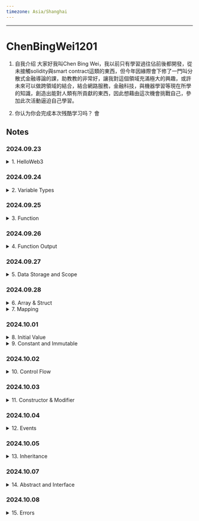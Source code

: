 ```yaml
---
timezone: Asia/Shanghai
---
```


---

# ChenBingWei1201

1. 自我介绍
  大家好我叫Chen Bing Wei，我以前只有學習過往佔前後都開發，從未接觸solidity與smart contract這類的東西，但今年因緣際會下修了一門叫分散式金融導論的課，助教教的非常好，讓我對這個領域充滿極大的興趣，或許未來可以做跨領域的結合，結合網路服務，金融科技，與機器學習等現在所學的知識，創造出能對人類有所貢獻的東西，因此想藉由這次機會挑戰自己，參加此次活動逼迫自己學習。

2. 你认为你会完成本次残酷学习吗？
  會

## Notes

<!-- Content_START -->

### 2024.09.23
<details>
<summary>1. HelloWeb3</summary>

#### WTF is Solidity?
- Solidity is a programming language used for creating smart contracts on the Ethereum Virtual Machine (EVM).
- Solidity has two characteristics:
  1. **Object-oriented**: After learning it, you can use it to make money by finding the right projects.
  2. **Advanced**: If you can write smart contract in Solidity, you are the first class citizen of Ethereum.

#### Development tool: Remix
Remix is an smart contract development IDE (Integrated Development Environment) recommended by Ethereum official.
- Advantages
  1. **Suitable for Beginners**: It allows for quick deployment and testing of smart contracts in the browser, without needing to install any programs on your local machine.
  2. **Gas Estimation Issue**: It will estimation the cost of gas on every functions and display behind them, which can remind developers that wheter functions should be optimized or not.
- Disadvantages
  1. **Limited to Browser**: Since Remix is a browser-based IDE, it can be less stable or responsive compared to desktop IDEs like VSCode, especially when working with larger projects or multiple open files.
  2. **Collaboration Limitations**: Remix doesn’t have built-in features for real-time collaboration or version control like Git, making it more difficult to work in teams.

Website: [remix.ethereum.org](https://remix.ethereum.org)

#### The first Solidity program

```solidity
// SPDX-License-Identifier: MIT
pragma solidity ^0.8.4;
contract HelloWeb3 {
    string public _string = "Hello Web3!";
}
```
1. The first line is a comment, which denotes the software license (license identifier) used by the program. We are using the MIT license. **If you do not indicate the license used, the program can compile successfully but will report an warning during compilation**. Solidity's comments are denoted with "//", followed by the content of the comment (which will not be run by the program). Details can be found in the [SPDX-License
documentation](https://spdx.org/licenses/).
2. The second line declares the **Solidity version** used by the source file, because the syntax of different versions is different. This line of code means that the source file will not allow compilation by compilers version **lower than v0.8.4 and not higher than v0.9.0** [0.8.4, 0.9.0).
  - There is slight difference among distinct
versions: 0.4.22 -> constructor, 0.8.0 -> safeMath
  - Include the pragma version in every file: Locking the version is preferable, except for libraries.
  - Pattern: pragma solidity x.y.z: e.g. **pragma solidity ^0.8.3 : [0.8.3, 0.9.0)** or **pragma solidity >=0.8.3 <0.8.7**
3. Lines 3 and 4 are the main body of the smart contract. Line 3 creates a contract with the name `HelloWeb3`. Line 4 is the content of the contract. Here, we created a string variable called _string and assign "Hello Web3!" as value to it.

#### Summary
In the first day, I learned what is `Solidity`, `Remix IDE`, and completed our first Solidity program - `HelloWeb3`.
</details>

### 2024.09.24
<details>
<summary>2. Variable Types</summary>

Solidity is statically-type language, which means **the type of each variable needs to be specified in code at compile time**.

1. **Value Type**： This include boolean, integer, etc. These variables directly pass values when assigned.
2. **Reference Type**：including arrays and structures. These variables take up more space, directly pass addresses (similar to pointers) when assigned, and can be modified with multiple variable names.
3. **Mapping Type**: hash tables in Solidity.

#### 1. Value Type

| Type  | Example | Byte  | Default Value |
| ------------- | ------------- | ------------- | ------------- |
| Boolean | `true` / `false` | 1 Byte | False |
| Usigned Integer | `uint128`, `uint256` | uint256 - 32 bytes | 0 |
| Integer | `int128`, `int256` | int256 - 32 bytes | 0 |
| address* / adress payable* | `address public _address = 0x5C69...5aA6` | 20 bytes | address(0) |
| Fixed-Sized bytes array | `bytes32 public _byte32 = "MiniSolidity";` `bytes1 public _byte = _byte32[0];` | bytes32 - 32 bytes | bytes32(0) |
| Enumeration | `enum ActionSet { Buy, Hold, Sell }` | uint 0,  1,  2 | - |

*address payable: Same as address, but with the additional members transfer and send to allow ETH transfers.

*There are two types of accounts: EOA & CA
- EOA(Externally Owned Account): For example, Wallet Address
- CA(Contract Account): For example, Simple Bank Contract

#### 2. Reference Type

| Type  | Example |
| ------------- | ------------- |
| Array | `uint256[], string, bytes (Dynamic Size Bytes Array)` |
| Struct | `struct Demo {uint256 x, uint256 y}` |

#### 3. Mapping Type

| Type  | Example |
| ------------- | ------------- |
| Mapping | `mapping(address=>uint256)`, `mapping(address addr=>uint)`, `mapping(address addr=>uint balance)` |
</details>

### 2024.09.25

<details>
<summary>3. Function</summary>

Here's the format of a function in Solidity:
```solidity
function <function name>(<parameter types>) <visibility> <mutibility> [returns (<return types>)];
```
1. `function`: To write a function, you need to start with the keyword `function`.
2. `<function name>`: The name of the function.
3. `(<parameter types>)`: The input parameter types and names.
4. `<visibility>`: Function visibility specifiers. There are 4 kinds of them and `public` is the default visibility if left empty:
  - `public`: Any account can call -> Be careful with access control issue
  - `external`: Only other contracts and account can call -> It can be bypassed with `this.f()`, where `f` is the function name.
  - `internal`: Can only be called inside contract and child contracts.
  - `private`: Can only be accessed within this contract, derived contracts cannot use it. Only inside the contract that defines the function.
  
  **Note 1**: `public` is the default visibility for functions.
  **Note 2**: **public**|**private**|**internal** can be also used on state variables. Public variables will automatically generate `getter` functions for querying values.
  **Note 3**: The default visibility for state variables is internal.

5. `<mutibility>`: Keywords that dictate a Solidity functions behavior. There are 3 kinds of them:
  - `view`:  Functions containing `view` keyword can read but cannot write on-chain state variables. 
  - `pure`: Functions containing `pure` keyword cannot read nor write state variables on-chain.
  - `payable`: enable this function to receive ethers
  - Without `pure` and `view`: Functions can both read and write state variables.
6. `[returns (<return types>)]`: Return variable types and names.

#### WTF is `pure` and `view` ?

Solidity added these two keywords, because of gas fee. The contract state variables are stored on block chain, and gas fee is very expensive. If you don't rewrite these variables, you don't need to pay gas. You don't need to pay gas for calling `pure` and `view` functions.

The following statements are considered modifying the state:
1. Writing to state variables.
2. Emitting events.
3. Creating other contracts.
4. Using selfdestruct.
5. Sending Ether via calls.
6. Calling any function not marked view or pure.
7. Using low-level calls.
8. Using inline assembly that contains certain opcodes.

#### Code
1. `pure` vs `view`

We define a state variable `number = 5`
```solidity
// SPDX-License-Identifier: MIT
  pragma solidity ^0.8.4;
  contract FunctionTypes{
      uint256 public number = 5;
```
Define an `add()` function, add 1 to `number` on every call.
```solidity
  // default
    function add() external{
        number = number + 1;
    }
```
If `add()` contains `pure` keyword, i.e. `function add() pure external`, it will result in an error. Because `pure` cannot read state variable in contract nor write. So what can `pure` do ? That is, you can **pass a parameter `_number` to function, let function `returns _number + 1`**.
```solidity
  // pure
    function addPure(uint256 _number) external pure returns(uint256 new_number){
        new_number = _number+1;
    }
```
If `add()` contains `view`, i.e. `function add() view external`, it will also result in error. Because `view` can read, but cannot write state variable. We can modify the function as follows:
```solidity
  // view
  function addView() external view returns(uint256 new_number) {
      new_number = number + 1; // can read the state variable outside the function block
  }
```

2. `internal` vs `external`
```solidity
  // internal
  function minus() internal {
      number = number - 1;
  }

  // external
  function minusCall() external {
      minus();
  }
```
Here we defined an `internal minus()` function, `number` will decrease 1 each time function is called. Since `internal` function can only be called within the contract itself. Therefore, we need to define an `external minusCall()` function to call `minus()` internally.

3. `payable`
```solidity
// payable: money (ETH) can be sent to the contract via this function
  function minusPayable() external payable returns(uint256 balance) {
      minus();
      balance = address(this).balance;
  }
``` 
We defined an `external payable minusPayable()` function, which calls `minus()` and return `ETH` balance of the current contract (`this` keyword can let us query current contract address). Since the function is `payable`, we can send 1 `ETH` to the contract when calling `minusPayable()`.
</details>

### 2024.09.26
<details>
<summary>4. Function Output</summary>

#### Return values (`return` and `returns`)
There are two keywords related to function output: `return` and `returns`:
  - `returns` is added after the function name to declare variable type and variable name;
  - `return` is used in the function body and returns desired variables.
```solidity
  // returning multiple variables
    function returnMultiple() public pure returns(uint256, bool, uint256[3] memory){
        return(1, true, [uint256(1),2,5]);
    }
```

#### Named returns
We can indicate the name of the return variables in `returns` so that solidity automatically initializes these variables, and automatically returns the values of these functions without adding the `return` keyword.
```solidity
    // named returns
    function returnNamed() public pure returns(uint256 _number, bool _bool, uint256[3] memory _array){
        _number = 2;
        _bool = false; 
        _array = [uint256(3),2,1];
    }
```
We only need to assign values to the variable `_number`, `_bool` and `_array` in the function body, and they will automatically return because the return variable type and variable name with `returns` `(uint256 _number, bool _bool, uint256[3] memory _array)` have been declared.

Of course, you can also return variables with return keyword in named returns:
```solidity
    // Named return, still support return
    function returnNamed2() public pure returns(uint256 _number, bool _bool, uint256[3] memory _array){
        return(1, true, [uint256(1),2,5]);
    }
```

#### Destructuring assignments 
Solidity internally allows tuple types, i.e. a list of objects of potentially different types whose number is a constant at compile-time. The tuples can be used to return multiple values at the same time.
- Variables declared with type and assigned from the returned tuple, not all elements have to be specified (but the number must match):
```solidity
        uint256 _number;
        bool _bool;
        uint256[3] memory _array;
        (_number, _bool, _array) = returnNamed();
```
- Assign part of return values: Components can be left out. In the following code, we only assign the return value `_bool2`, but not `_ number` and `_array`:
```solidity
        (, _bool2, ) = returnNamed();
```
</details>

### 2024.09.27
<details>
<summary>5. Data Storage and Scope</summary>

#### Reference types in Solidity
Reference types(notes on 2024.09.24) differ from value types in that they do not store values directly on their own. Instead, reference types store the address/pointer of the data’s location and do not directly share the data. You can modify the underlying data with different variable names. Reference types `array`, `struct` and `mapping`, which take up a lot of storage space. We need to deal with the location of the data storage when using them.

#### Data location
There are three types of data storage locations in solidity: `storage`, `memory` and `calldata`. Gas costs are different for different storage locations. 

The data of a `storage` variable is stored on-chain, similar to the hard disk of a computer, and consumes a lot of `gas`; while the data of `memory` and `calldata` variables are temporarily stored in memory, consumes less `gas`.

General usage:
1. `storage`: The state variables are `storage` by default, which are stored on-chain.
2. `memory`: The parameters and temporary variables in the function generally use `memory` label, which is stored in memory and not on-chain.
3. `calldata`: Similar to `memory`, stored in memory, not on-chain. The difference from `memory` is that `calldata `variables cannot be modified, and is generally used for function parameters. Example:
```solidity
    function fCalldata(uint[] calldata _x) public pure returns(uint[] calldata){
        // The parameter is the calldata array, which cannot be modified.
        // _x[0] = 0 // This modification will report an error.
        return(_x);
    }
```

#### Data location and assignment behaviour
Data locations are not only relevant for persistency of data, but also for the semantics of assignments:
1. When `storage` (a state variable of the contract) is assigned to the local storage (in a function), a **reference will be created**, and changing value of the new variable will **affect the original one**. Example:
```solidity
    uint[] x = [1,2,3]; // state variable: array x

    function fStorage() public{
        // Declare a storage variable xStorage, pointing to x. Modifying xStorage will also affect x
        uint[] storage xStorage = x;
        xStorage[0] = 100;
    }
```
2. Assigning `storage` to `memory` creates independent copies, and changes to one will **not affect the other; and vice versa**. Example:
```solidity
    uint[] x = [1,2,3]; // state variable: array x
    
    function fMemory() public view{
        // Declare a variable xMemory of Memory, copy x. Modifying xMemory will not affect x
        uint[] memory xMemory = x;
        xMemory[0] = 100;
    }
```
3. Assigning `memory` to `memory` will **create a reference**, and changing the new variable will **affect the original variable**.
4. Otherwise, assigning a variable to `storage` will **create independent copies**, and modifying one will **not affect the other**.

#### Variable scope
There are three types of variables in Solidity according to their scope: state variables, local variables, and global variables.

1. State variables
  
  State variables are variables whose data is stored on-chain and can be accessed by in-contract functions, but their `gas` consumption is high.

  State variables are declared inside the contract and outside the functions:
  ```solidity
  contract Variables {
    uint public x = 1;
    uint public y;
    string public z;
  ```
  We can change the value of the state variable in a function:
  ```solidity
      function foo() external{
        // You can change the value of the state variable in the function
        x = 5;
        y = 2;
        z = "0xAA";
    }
  ```
2. Local variable

  Local variables are variables that are only valid during function execution; they are invalid after function exit. The data of local variables are stored in memory, not on-chain, and their `gas` consumption is low. 
  ```solidity
      function bar() external pure returns(uint){
        uint xx = 1;
        uint yy = 3;
        uint zz = xx + yy;
        return(zz);
    }
  ```
3. Global variable

  Global variables are variables that work in the global scope and are **reserved keywords** for solidity. They can be used directly in functions without declaring them:
  ```solidity
      function global() external view returns(address, uint, bytes memory){
        address sender = msg.sender;
        uint blockNum = block.number;
        bytes memory data = msg.data;
        return(sender, blockNum, data);
    }
  ```
  In the above example, we use three global variables: **msg.sender**, **block.number** and **msg.data**, which represent the sender of the message (current call), current block height, and complete calldata. 

  Below are some commonly used global variables:
  - `blockhash(uint blockNumber)`: (`bytes32`) The hash of the given block - only applies to the 256 most recent block.
  - `block.coinbase`: (`address payable`) The address of the current block miner
  - `block.gaslimit`: (`uint`) The gaslimit of the current block
  - `block.number`: (`uint`) Current block number
  - `block.timestamp`: (`uint`) The timestamp of the current block, in seconds since the unix epoch
  - `gasleft()`: (`uint256`) Remaining gas
  - `msg.data`: (`bytes calldata`) Complete calldata
  - `msg.sender`: (`address payable`) Message sender (current caller)
  - `msg.sig`: (`bytes4`) first four bytes of the calldata (i.e. function identifier)
  - `msg.value`: (`bytes4`) number of wei sent with the message

#### Summary
In this chapter, I learned reference types, data storage locations and variable scopes in Solidity. There are three types of data storage locations: `storage`, `memory` and `calldata`. Gas costs are different for different storage locations. The variable scope include state variables, local variables and global variables.

</details>


### 2024.09.28
<details>
<summary>6. Array & Struct</summary>

#### (1) Array (ref: 2024.09.24)
An `array` is a variable type commonly used in Solidity to store a set of data (integers, bytes, addresses, etc.).

There are two types of arrays: fixed-sized and dynamically-sized arrays.：
- fixed-sized arrays: The length of the array is specified at the time of declaration. An `array` is declared in the format `T[k]`, where `T` is the element type and `k` is the length.
```solidity
    // fixed-length array
    uint[8] array1;
    byte[5] array2;
    address[100] array3;
```
- Dynamically-sized array（dynamic array）：Length of the array is not specified during declaration. It uses the format of `T[]`, where `T` is the element type. 
```solidity
    // variable-length array
    uint[] array4;
    byte[] array5;
    address[] array6;
    bytes array7;
```
**Notice**: `bytes` is special case, it is a dynamic array, but you don't need to add `[]` to it. You can use either `bytes` or `bytes1[]` to declare byte array, but not `byte[]`. `bytes` is recommended and consumes less gas than `bytes1[]`.

#### Rules for creating arrays
- For a `memory` dynamic array, it can be created with the `new` operator, but the length must be declared, and the length cannot be changed after the declaration. For example：
```solidity
    // memory dynamic array
    uint[] memory array8 = new uint[](5);
    bytes memory array9 = new bytes(9);
```
- Array literal are arrays in the form of one or more expressions, and are not immediately assigned to variables; such as `[uint(1),2,3]` (the type of the first element needs to be declared, otherwise the type with the smallest storage space is used by default).
- When creating a dynamic array, you need an element-by-element assignment.
```solidity
    uint[] memory x = new uint[](3);
    x[0] = 1;
    x[1] = 3;
    x[2] = 4;
```

#### Members of Array
- `length`: Arrays have a `length` member containing the number of elements, and the length of a `memory` array is fixed after creation.
- `push()`: Dynamic arrays have a `push()` member function that adds a `0` element at the end of the array.
- `push(x)`: Dynamic arrays have a `push(x)` member function, which can add an `x` element at the end of the array.
- `pop()`: Dynamic arrays have a `pop()` member that removes the last element of the array.

#### (2) Struct
You can define new types in the form of `struct` in Solidity. Elements of `struct` can be primitive types or reference types. And `struct` can be the element for `array` or `mapping`.
```solidity
    // struct
    struct Student{
        uint256 id;
        uint256 score; 
    }

    Student student; // Initially a student structure
```
There are 4 ways to assign values to `struct`:
```solidity
     // Method 1: Directly refer to the struct of the state variable
    function initStudent1() external{
        student.id = 1;
        student.score = 80;
    }
```
```solidity
    // Method 2: struct constructor
    function initStudent2() external {
        student = Student(3, 90);
    }
    
    // Method 3: key value
    function initStudent3() external {
        student = Student({id: 4, score: 60});
    }
```
```solidity
    // assign value to structure
    // Method 4: Create a storage struct reference in the function
    function initStudent4() external{
        Student storage _student = student; // assign a copy of student
        _student.id = 11;
        _student.score = 100;
    }
```

#### Summary
In this lecture, I learned the basic usage of `array` and `struct` in Solidity.

</details>

<details>
<summary>7. Mapping</summary>

#### Mapping (ref: 2024.09.24)
With `mapping` type, people can query the corresponding `Value` by using a `Key`. For example, a person's wallet address can be queried by their `id`.

The format of declaring the `mapping` is `mapping(_KeyType => _ValueType)`, where `_KeyType` and `_ValueType` are the variable types of `Key` and `Value` respectively. For example:
```solidity
    mapping(uint => address) public idToAddress; // id maps to address
    mapping(address => address) public swapPair; // mapping of token pairs, from address to address
```

#### Rules of `mapping`
- **Rule 1**: The `_KeyType` should be selected among default types in solidity such as `uint`, `address`, etc. **No custom `struct` can be used**. However, `_ValueType` can be any custom types. The following example will throw an **error**, because `_KeyType` uses a custom struct:
```solidity
      // define a struct
      struct Student {
          uint256 id;
          uint256 score;
      }
      mapping(Student => uint) public testVar;
```
- **Rule 2**: The storage location of the mapping must be `storage`: it can serve as the state variable or the `storage` variable inside function. But it can't be used in arguments or return results of `public` function.
- **Rule 3**: If the mapping is declared as `public` then Solidity will automatically create a `getter` function for you to query for the `Value` by the `Key`.
- **Rule 4**： The syntax of adding a key-value pair to a mapping is `_Var[_Key] = _Value`, where `_Var` is the name of the mapping variable, and `_Key` and `_Value` correspond to the new key-value pair. For example:
```solidity
    function writeMap(uint _Key, address _Value) public {
        idToAddress[_Key] = _Value;
    }
```
#### Principle of `mapping`
- Principle 1: The mapping does not store any `key` information or length information.
- Principle 2: Mapping use `keccak256(key)` as offset to access value.
- Principle 3: Since Ethereum defines all unused space as `0`, all `key` that are not assigned a value will have an initial value of `0`.

#### Summary
In this section，I learned the `mapping` type in Solidity. So far, we've learned all kinds of common variables.

</details>

### 2024.10.01
<details>
<summary>8. Initial Value</summary>

#### Initial values of variables
In Solidity, variables declared but not assigned have their initial/default values.

##### Initial values of value types
- `boolean`: `false`
- `string`: `""`
- `int`: `0`
- `uint`: `0`
- `enum`: first element in enumeration
- `address`: `0x0000000000000000000000000000000000000000` (or `address(0)`)
- `function`
  - `internal`: blank function
  - `external`: blank function
You can use `getter` function of `public` variables to confirm the above initial values:
```solidity
    bool public _bool; // false
    string public _string; // ""
    int public _int; // 0
    uint public _uint; // 0
    address public _address; // 0x0000000000000000000000000000000000000000

    enum ActionSet {Buy, Hold, Sell}
    ActionSet public _enum; // first element 0

    function fi() internal{} // internal blank function
    function fe() external{} // external blank function
```
##### Initial values of reference types
- `mapping`: a `mapping` which all members set to their default values
- `struct`: a `struct` which all members set to their default values
- `array`
  - dynamic array: `[]`
  - static array（fixed-length): a static array where all members set to their default values.

You can use `getter` function of `public` variables to confirm initial values:
```solidity
    // reference types
    uint[8] public _staticArray; // a static array which all members set to their default values[0,0,0,0,0,0,0,0]
    uint[] public _dynamicArray; // `[]`
    mapping(uint => address) public _mapping; // a mapping which all members set to their default values
    // a struct which all members set to their default values 0, 0
    struct Student{
        uint256 id;
        uint256 score; 
    }
    Student public student;
```

##### `delete` operator
`delete a` will change the value of variable `a` to its initial value.
```solidity
    // delete operator
    bool public _bool2 = true; 
    function d() external {
        delete _bool2; // delete will make _bool2 change to default(false)
    }
```

#### Summary
In this section, I learned the initial values of variables in Solidity. When a variable is declared but not assigned, its value defaults to the initial value, which is equivalent as 0 represented in its type. The delete operator can reset the value of the variable to the initial value.

</details>

<details>
<summary>9. Constant and Immutable</summary>

If a state variable is declared with `constant` or `immutable`, its value cannot be modified after contract compilation.

Value-typed variables can be declared as constant and immutable; string and bytes can be declared as constant, but not immutable.
#### constant and immutable

##### constant
`constant` variable must be initialized during declaration and cannot be changed afterwards. Any modification attempt will result in error at compilation. 
```solidity
    // The constant variable must be initialized when declared and cannot be changed after that
    uint256 constant CONSTANT_NUM = 10;
    string constant CONSTANT_STRING = "0xAA";
    bytes constant CONSTANT_BYTES = "WTF";
    address constant CONSTANT_ADDRESS = 0x0000000000000000000000000000000000000000;
```
##### immutable
The `immutable` variable can be initialized during declaration or in the constructor, which is more flexible.
```solidity
    // The immutable variable can be initialized in the constructor and cannot be changed later
    uint256 public immutable IMMUTABLE_NUM = 9999999999;
    address public immutable IMMUTABLE_ADDRESS;
    uint256 public immutable IMMUTABLE_BLOCK;
    uint256 public immutable IMMUTABLE_TEST;
```
You can initialize the `immutable` variable using a global variable such as `address(this)`, `block.number`, or a custom function. In the following example, we use the `test()` function to initialize the `IMMUTABLE_TEST` variable to a value of `9`:
```solidity
    // The immutable variables are initialized with constructor, so that could use
    constructor(){
        IMMUTABLE_ADDRESS = address(this);
        IMMUTABLE_BLOCK = block.number;
        IMMUTABLE_TEST = test();
    }

    function test() public pure returns(uint256){
        uint256 what = 9;
        return(what);
    }
```
#### Summary
In this section, I learned two keywords to restrict modifications to their state in Solidity: `constant` and `immutable`. They keep the variables that should not be changed unchanged. It will help to save gas while improving the contract's security.

#### Test
2. In the following variable definition statement, the one that will report an error is:
  (a) `string constant x5 = "hello world";`

  (b) `address constant x6 = address(0);`

  (c) `string immutable x7 = "hello world";`

  (d) `address immutable x8 = address(0);`

<details>
<summary>answer</summary>

(d) The `immutable` keyword can only be applied to state variables that are assigned once during contract construction. This means you cannot initialize an `immutable` variable with a value at the time of declaration like you're doing here.

Instead, you should assign the value of an immutable variable inside the constructor. Here’s an example of how you can do it correctly:
```solidity
pragma solidity ^0.8.0;

contract Example {
    string public immutable x7;

    constructor() {
        x7 = "hello world";
    }
}
```
But why (b) is correct?
Because `immutable` variables in Solidity can be assigned either inside the `constructor` or at the time of declaration, but only when they are assigned a constant or known value (like `address(0)`).

Since address(0) is a constant value, this is allowed. Immutable variables just need to be set at some point during the contract's construction process, whether it's in the constructor or during declaration.
```solidity
pragma solidity ^0.8.0;

contract Example {
    address public immutable x8 = address(0);
}
```
This works because `address(0)` is a known constant value, and you're assigning it at the time of declaration.

</details>

</details>

### 2024.10.02
<details>
<summary>10. Control Flow</summary>

#### Control Flow
Solidity's control flow is similar to other languages, mainly including the following components:

1. `if`-`else`
```solidity
function ifElseTest(uint256 _number) public pure returns(bool){
    if(_number == 0){
    return(true);
    }else{
    return(false);
    }
}
```
2. `for` loop
```solidity
function forLoopTest() public pure returns(uint256){
    uint sum = 0;
    for(uint i = 0; i < 10; i++){
    sum += i;
    }
    return(sum);
}
```
3. `while` loop
```solidity
function whileTest() public pure returns(uint256){
    uint sum = 0;
    uint i = 0;
    while(i < 10){
    sum += i;
    i++;
    }
    return(sum);
}
```
4. `do-while` loop
```solidity
function doWhileTest() public pure returns(uint256){
    uint sum = 0;
    uint i = 0;
    do{
    sum += i;
    i++;
    }while(i < 10);
    return(sum);
}
```
5. Conditional (`ternary`) operator

The `ternary` operator is the only operator in Solidity that accepts three operands：a condition followed by a question mark (`?`), then an expression `x` to execute if the condition is true followed by a colon (`:`), and finally the expression `y` to execute if the condition is false: `condition ? x : y`.

This operator is frequently used as an alternative to an `if`-`else` statement.

// ternary/conditional operator
function ternaryTest(uint256 x, uint256 y) public pure returns(uint256){
    // return the max of x and y
    return x >= y ? x: y; 
}

In addition, there are `continue` (immediately enter the next loop) and `break` (break out of the current loop) keywords that can be used.

#### Solidity Implementation of Insertion Sort

##### Insertion Sort

The sorting algorithm solves the problem of arranging an unordered set of numbers from small to large, for example, sorting `[2, 5, 3, 1]` to `[1, 2, 3, 5]`. Insertion Sort (InsertionSort) is the simplest and first sorting algorithm that most developers learn in their computer science class. The logic of InsertionSort:
1. from the beginning of the array x to the end, compare the element x[i] with the element in front of it x[i-1]; if x[i] is smaller, switch their positions, compare it with x[i-2], and continue this process. 

##### Solidity Implementation (with Bug)
Python version of Insertion Sort takes up 9 lines. Let's rewrite it into Solidity by replacing `functions`, `variables`, and `loops` with solidity syntax accordingly. It only takes up 9 lines of code:
```solidity
    // Insertion Sort (Wrong version）
    function insertionSortWrong(uint[] memory a) public pure returns(uint[] memory) {
        for (uint i = 1;i < a.length;i++){
            uint temp = a[i];
            uint j=i-1;
            while( (j >= 0) && (temp < a[j])){
                a[j+1] = a[j];
                j--;
            }
            a[j+1] = temp;
        }
        return(a);
    }
```
But when we compile the modified version and try to sort `[2, 5, 3, 1]`. BOOM! There are bugs! After 3-hour debugging, I still could not find where the bug was. I googled "Solidity insertion sort", and found that all the insertion algorithms written with Solidity are all wrong, such as: [Sorting in Solidity without Comparison](https://medium.com/coinmonks/sorting-in-solidity-without-comparison-4eb47e04ff0d)

##### Solidity Implementation (Correct)

The most commonly used variable type in Solidity is `uint`, which represent a non-negative integer. If it takes a negative value, we will encounter an `underflow` error. In the above code, the variable `j` will get `-1`, causing the bug.

So, we need to add `1` to `j` so it can never take a negative value. The correct insertion sort solidity code:
```solidity
    // Insertion Sort（Correct Version）
    function insertionSort(uint[] memory a) public pure returns(uint[] memory) {
        // note that uint can not take negative value
        for (uint i = 1;i < a.length;i++){
            uint temp = a[i];
            uint j=i;
            while( (j >= 1) && (temp < a[j-1])){
                a[j] = a[j-1];
                j--;
            }
            a[j] = temp;
        }
        return(a);
    }
```

#### Summary

In this lecture, I learned control flow in Solidity and wrote a simple but bug-prone sorting algorithm. Solidity looks simple but have many traps. Every month, projects get hacked and lose millions of dollars because of small bugs in the smart contract. To write a safe contract, we need to master the basics of the Solidity and keep practicing.

</details>

### 2024.10.03
<details>
<summary>11. Constructor & Modifier</summary>

#### Constructor
`constructor` is a special function, which will automatically run once during contract deployment. Each contract can have one `constructor`. It can be used to initialize parameters of a contract, such as an `owner` address:
```solidity
   address owner; // define owner variable

   // constructor
   constructor() {
      owner = msg.sender; //  set owner to the deployer address
   }
```
Note: The syntax of `constructor` in solidity is not consistent for different versions: Before `solidity 0.4.22`, constructors did not use the `constructor` keyword. Instead, the constructor had the same name as the contract name. This old syntax is prone to mistakes: the developer may mistakenly name the contract as `Parents`, while the constructor as `parents`. So in `0.4.22` and later version, the new `constructor` keyword is used. Example of constructor prior to `solidity 0.4.22`:
```solidity
pragma solidity = 0.4.21;
contract Parents {
    // The function with the same name as the contract name(Parents) is constructor
    function Parents () public {
    }
}
```

#### Modifier
`modifier` is similar to `decorator` in object-oriented programming, which is used to declare dedicated properties of functions and reduce code redundancy. `modifier` is Iron Man Armor for functions: the function with `modifier` will have some magic properties. The popular use case of `modifier` is restrict the access of functions.

Let's define a `modifier` called onlyOwner, functions with it can only be called by `owner`:
```solidity
   // define modifier
   modifier onlyOwner {
      require(msg.sender == owner); // check whether caller is address of owner
      _; // execute the function body
   }
```
Next, let us define a `changeOwner` function, which can change the `owner` of the contract. However, due to the `onlyOwner` modifier, only original `owner` is able to call it. This is the most common way of access control in smart contracts.
```solidity
   function changeOwner(address _newOwner) external onlyOwner{
      owner = _newOwner; // only owner address can run this function and change owner
   }
```

#### Summary
In this lecture, I learned `constructor` and `modifier` in Solidity, and wrote an `Ownable` contract that controls access of the contract.

</details>

### 2024.10.04
<details>
<summary>12. Events</summary>

#### Events
The `event` in solidity are the transaction logs stored on the `EVM` (Ethereum Virtual Machine). They can be emitted during function calls and are accessible with the contract address. Events have two characteristics：
- Responsive: Applications (e.g. `ether.js`) can subscribe and listen to these events through `RPC` interface and respond at frontend.
- Economical: It is cheap to store data in events, costing about 2,000 `gas` each. In comparison, store a new variable on-chain takes at least 20,000 `gas`.

##### Declare events
The events are declared with the `event` keyword, followed by event name, then the type and name of each parameter to be recorded. Let's take the `Transfer` event from the `ERC20` token contract as an example：
```solidity
event Transfer(address indexed from, address indexed to, uint256 value);
```
`Transfer` event records three parameters: `from`，`to`, and `value`，which correspond to the address where the tokens are sent, the receiving address, and the number of tokens being transferred. Parameter `from` and `to` are marked with `indexed` keywords, which will be stored at a special data structure known as `topics` and easily queried by programs.

##### Emit events
We can `emit` events in functions. In the following example, each time the `_transfer()` function is called, `Transfer` events will be emitted and corresponding parameters will be recorded.
```solidity
    // define _transfer function，execute transfer logic
    function _transfer(
        address from,
        address to,
        uint256 amount
    ) external {

        _balances[from] = 10000000; // give some initial tokens to transfer address

        _balances[from] -=  amount; // "from" address minus the number of transfer
        _balances[to] += amount; // "to" address adds the number of transfer

        // emit event
        emit Transfer(from, to, amount);
    }
```

#### EVM Log
EVM uses `Log` to store Solidity events. Each log contains two parts: `topics` and `data`.

##### `Topics`
`Topics` is used to describe events. Each event contains a maximum of 4 `topics`. Typically, the first `topic` is the event hash: the hash of the event signature. The event hash of `Transfer` event is calculated as follows:
```solidity
keccak256("Transfer(addrses,address,uint256)")

// 0xddf252ad1be2c89b69c2b068fc378daa952ba7f163c4a11628f55a4df523b3ef
```
Besides event hash, `topics` can include 3 `indexed` parameters, such as the `from` and `to` parameters in `Transfer` event. The anonymous event is special: it does not have a event name and can have 4 indexed parameters at maximum.

`indexed` parameters can be understood as the indexed "key" for events, which can be easily queried by programs. The size of each `indexed` parameter is 32 bytes. For the parameter is larger than 32 bytes, such as `array` and `string`, the hash of the underlying data is stored.

##### `Data`
Non-indexed parameters will be stored in the `data` section of the log. They can be interpreted as "value" of the event and can't be retrieved directly. But they can store data with larger size. Therefore, `data` section can be used to store complex data structures, such as `array` and `string`. Moreovrer, `data` consumes less gas compared to `topic`.

#### Summary
In this lecture, I learned how to use and query events in solidity. Many on-chain analysis tools are based on solidity events, such as `Dune Analytics`.

</details>


### 2024.10.05
<details>
<summary>13. Inheritance</summary>

#### Inheritance

Inheritance is one of the core concepts in object-oriented programming, which can significantly reduce code redundancy. It is a mechanism where you can to derive a class from another class for a hierarchy of classes that share a set of attributes and methods. In solidity, smart contracts can be viewed objects, which supports inheritance.

##### Rules

There are two important keywards for inheritance in Solidity:

- `virtual`: If the functions in the **parent** contract are expected to be overridden in its child contracts, they should be declared as `virtual`.
- `override`： If the functions in the **child** contract override the functions in its parent contract, they should be declared as `override`.

**Note 1**: If a function both overrides and is expected to be overridden, it should be labeled as `virtual override`.

**Note 2**: If a public state variable is labeled as `override`, its `getter` function will be overridden. For example:
```solidity
mapping(address => uint256) public override balanceOf;
```

##### Simple inheritance
Let's start by writing a simple `Grandfather` contract, which contains 1 `Log` event and 3 functions: `hip()`, `pop()`, `grandfather()`, which outputs a string `"Grandfather"`.
```solidity
contract Grandfather {
    event Log(string msg);

    // Apply inheritance to the following 3 functions: hip(), pop(), man()，then log "Grandfather".
    function hip() public virtual{
        emit Log("Grandfather");
    }

    function pop() public virtual{
        emit Log("Grandfather");
    }

    function Grandfather() public virtual {
        emit Log("Grandfather");
    }
}
```
Let's define another contract called `Father`, which inherits the `Grandfather` contract. The syntax for inheritance is `contract Father is Grandfather`, which is very intuitive. In the `Father` contract, we rewrote the functions `hip()` and `pop()` with the `override` keyword, changing their output to `"Father"`. We also added a new function called `father`, which output a string `"Father"`.
```solidity
contract Father is Grandfather{
    // Apply inheritance to the following 2 functions: hip() and pop()，then change the log value to "Father".
    function hip() public virtual override{
        emit Log("Father");
    }

    function pop() public virtual override{
        emit Log("Father");
    }

    function father() public virtual{
        emit Log("Father");
    }
}
```
After deploying the contract, we can see that `Father` contract contains 4 functions. The outputs of `hip()` and `pop()` are successfully rewritten with output `"Father"`, while the output of the inherited `grandfather()` function is still `"Gatherfather"`.

##### Multiple inheritance

A solidity contract can inherit multiple contracts. The rules are:
1. For multiple inheritance, parent contracts should be ordered by seniority, from the highest to the lowest. For example: `contract Son is Gatherfather, Father`. A error will be thrown if the order is not correct.
2. If a function exists in multiple parent contracts, it must be overridden in the child contract, otherwise an error will occur.
3. When a function exists in multiple parent contracts, you need to put all parent contract names after the override keyword. For example: `override(Grandfather, Father)`.

Example：
```solidity
contract Son is Grandfather, Father{
    // Apply inheritance to the following 2 functions: hip() and pop()，then change the log value to "Son".
    function hip() public virtual override(Grandfather, Father){
        emit Log("Son");
    }

    function pop() public virtual override(Grandfather, Father) {
        emit Log("Son");
    }
```
After deploying the contract, we can see that we successfully rewrote the `hip()` and `pop()` functions in `Son` contract, changing the output to `"Son"`. While the `grandfather()` and `father()` functions inherited from its parent contracts remain unchanged.

##### Inheritance of modifiers
Likewise, modifiers in Solidity can be inherited as well. Rules for modifier inheritance are similar as the function inheritance, using the `virtual` and `override` keywords.
```solidity
contract Base1 {
    modifier exactDividedBy2And3(uint _a) virtual {
        require(_a % 2 == 0 && _a % 3 == 0);
        _;
    }
}

contract Identifier is Base1 {
    // Calculate _dividend/2 and _dividend/3, but the _dividend must be a multiple of 2 and 3
    function getExactDividedBy2And3(uint _dividend) public exactDividedBy2And3(_dividend) pure returns(uint, uint) {
        return getExactDividedBy2And3WithoutModifier(_dividend);
    }

    // Calculate _dividend/2 and _dividend/3
    function getExactDividedBy2And3WithoutModifier(uint _dividend) public pure returns(uint, uint){
        uint div2 = _dividend / 2;
        uint div3 = _dividend / 3;
        return (div2, div3);
    }
}
```
`Identifier` contract can directly use the `exactDividedBy2And3` modifier, because it inherits `Base1` contract. We can also rewrite the modifier in the contract:
```solidity
    modifier exactDividedBy2And3(uint _a) override {
        _;
        require(_a % 2 == 0 && _a % 3 == 0);
    }
```

##### Inheritance of constructors
Constructors can also be inherited. Let first consider a parent contract `A` with a state variable `a`, which is initialized in its constructor:
```solidity
// Applying inheritance to the constructor functions
abstract contract A {
    uint public a;

    constructor(uint _a) {
        a = _a;
    }
}
```
There are two ways for a child contract to inherit the constructor from its parent `A`:
1. Declare the parameters of the parent constructor at inheritance:
```solidity
    contract B is A(1){}
```
2. Declare the parameter of the parent constructor in the constructor of the child contract:
```solidity
contract C is A {
    constructor(uint _c) A(_c * _c) {}
}
```

##### Calling the functions from the parent contracts

There are two ways for a child contract to call the functions of the parent contract:
1. Direct calling： The child contract can directly call the parent's function with `parentContractName.functionName()`. For example:
```solidity
        function callParent() public {
            Grandfather.pop();
        }
```
2. `super` keyword： The child contract can use the `super.functionName()` to call the function in the **neareast** parent contract in the inheritance hierarchy. Solidity inheritance are declared in a right-to-left order: for `contract Son is Grandfather, Father`, `Father` contract is closer than the `Grandfather` contract. Thus, `super.pop()` in the `Son` contract will call `Father.pop()` but not `Grandfather.pop()`.
```solidity
    function callParentSuper() public{
        // call the function one level higher up in the inheritance hierarchy
        super.pop();
    }
```

##### Diamond inheritance

In Object-Oriented Programming, the diamond inheritance refers the scenario that **a derived class has two or more base classes**.

When using the `super` keyword on a diamond inheritance chain, it should be noted that it will call **the relevant function of each contract in the inheritance chain, not just the nearest parent contract**.

First, we write a base contract called `God`. Then we write two contracts `Adam` and `Eve` inheriting from `God` contract. Lastly, we write another contract `people` inheriting from `Adam` and `Eve`. Each contract has two functions, `foo()` and `bar()`:
```solidity
// SPDX-License-Identifier: MIT
pragma solidity ^0.8.13;

/* Inheritance tree visualized：
  God
 /  \
Adam Eve
 \  /
people
*/
contract God {
    event Log(string message);
    function foo() public virtual {
        emit Log("God.foo called");
    }
    function bar() public virtual {
        emit Log("God.bar called");
    }
}
contract Adam is God {
    function foo() public virtual override {
        emit Log("Adam.foo called");
        Adam.foo();
    }
    function bar() public virtual override {
        emit Log("Adam.bar called");
        super.bar();
    }
}
contract Eve is God {
    function foo() public virtual override {
        emit Log("Eve.foo called");
        Eve.foo();
    }
    function bar() public virtual override {
        emit Log("Eve.bar called");
        super.bar();
    }
}
contract people is Adam, Eve {
    function foo() public override(Adam, Eve) {
        super.foo();
    }
    function bar() public override(Adam, Eve) {
        super.bar();
    }
}
```
In this example, calling the `super.bar()` function in the people contract will call the `Eve`, `Adam`, and `God `contract's `bar()` function, which is different from ordinary multiple inheritance.

Although `Eve` and `Adam` are both child contracts of the `God` parent contract, the `God` contract will only be called once in the whole process. This is because Solidity borrows the paradigm from Python, forcing a DAG (directed acyclic graph) composed of base classes to guarantee a specific order based on C3 Linearization. For more information on inheritance and linearization, read the official [Solidity docs here](https://docs.soliditylang.org/en/v0.8.17/contracts.html#multiple-inheritance-and-linearization).

#### Summary
In this tutorial, I learned the basic uses of inheritance in Solidity, including simple inheritance, multiple inheritance, inheritance of modifiers and constructors, and calling functions from parent contracts.

</details>

### 2024.10.07
<details>
<summary>14. Abstract and Interface</summary>

#### Abstract contract
If a contract contains at least one unimplemented function (no contents in the function body `{}`), it must be labeled as `abstract`; Otherwise it will not compile. Moreover, the unimplemented function needs to be labeled as `virtual`. Take our previous Insertion Sort Contract as an example, if we haven't figured out how to implement the insertion sort function, we can mark the contract as `abstract`, and let others overwrite it in the future.
```solidity
abstract contract InsertionSort{
    function insertionSort(uint[] memory a) public pure virtual returns(uint[] memory);
}
```

#### Interface

The `interface` contract is similar to the `abstract` contract, but it requires no functions are implemented. Rules of the interface:
1. Cannot contain state variables.
2. Cannot contain constructors.
3. Cannot inherit non-interface contracts.
4. All functions must be external and cannot have contents in the function body.
5. The contract that inherits the interface contract must implement all the functions defined in it.

Although the interface does not implement any functionality, it is the skeleton of smart contracts. Interface defines what the contract does and how to interact with them: if a smart contract implements an interface (like `ERC20` or `ERC721`), other Dapps and smart contracts will know how to interact with it. Because it provides two important pieces of information:
1. The `bytes4` selector for each function in the contract, and the function signatures `function name (parameter type)`.
2. Interface id (see [EIP165](https://eips.ethereum.org/EIPS/eip-165) for more information)

In addition, the interface is equivalent to the contract `ABI` (Application Binary Interface), and they can be converted to each other: compiling the interface contract will give you the contract `ABI`, and [abi-to-sol tool](https://gnidan.github.io/abi-to-sol/) will convert the `ABI` back to the interface contract.

We take `IERC721` contract, the interface for the `ERC721` token standard, as an example. It consists of 3 events and 9 functions, which all `ERC721` contracts need to implement. In interface, each function ends with `;` instead of the function body `{ }`. Moreover, every function in interface contract is by default `virtual`, so you do not need to label function as `virtual` explicitly.
```solidity
interface IERC721 is IERC165 {
    event Transfer(address indexed from, address indexed to, uint256 indexed tokenId);
    event Approval(address indexed owner, address indexed approved, uint256 indexed tokenId);
    event ApprovalForAll(address indexed owner, address indexed operator, bool approved);
    
    function balanceOf(address owner) external view returns (uint256 balance);

    function ownerOf(uint256 tokenId) external view returns (address owner);

    function safeTransferFrom(address from, address to, uint256 tokenId) external;

    function transferFrom(address from, address to, uint256 tokenId) external;

    function approve(address to, uint256 tokenId) external;

    function getApproved(uint256 tokenId) external view returns (address operator);

    function setApprovalForAll(address operator, bool _approved) external;

    function isApprovedForAll(address owner, address operator) external view returns (bool);

    function safeTransferFrom( address from, address to, uint256 tokenId, bytes calldata data) external;
}
```

##### IERC721 Event
`IERC721` contains 3 events.
- `Transfer` event: emitted during transfer, records the sending address `from`, the receiving address `to`, and `tokenId`.
- `Approval` event: emitted during approval, records the token owner address `owner`, the approved address `approved`, and `tokenId`.
- `ApprovalForAll` event: emitted during batch approval, records the `owner` address owner of batch approval, the approved address `operator`, and whether the approve is enabled or disabled `approved` .

##### IERC721 Function
`IERC721` contains 3 events.
- `balanceOf`: Count all NFTs held by an owner.
- `ownerOf`: Find the owner of an NFT (`tokenId`).
- `transferFrom`: Transfer ownership of an NFT with `tokenId` from `from` to `to`.
- `safeTransferFrom`: Transfer ownership of an NFT with `tokenId` from `from` to `to`. Extra check: if the receiver is a contract address, it will be required to implement the `ERC721Receiver` interface.
- `approve`: Enable or disable another address to manage your NFT.
- `getApproved`: Get the approved address for a single NFT.
- `setApprovalForAll`: Enable or disable approval for a third party to manage all your NFTs in this contract.
- `isApprovedForAll`: Query if an address is an authorized operator for another address.
- `safeTransferFrom`: Overloaded function for safe transfer, containing data in its parameters.

##### When to use an interface?
If we know that a contract implements the `IERC721` interface, we can interact with it without knowing its detailed implementation.

The Bored Ape Yacht Club `BAYC` is an `ERC721` NFT, which implements all functions in the `IERC721` interface. We can interact with the `BAYC` contract with the `IERC721` interface and its contract address, without knowing its source code. For example, we can use `balanceOf()` to query the `BAYC` balance of an address, or use `safeTransferFrom()` to transfer a BAYC NFT.
```solidity
contract interactBAYC {
    // Use BAYC address to create interface contract variables (ETH Mainnet)
    IERC721 BAYC = IERC721(0xBC4CA0EdA7647A8aB7C2061c2E118A18a936f13D);

    // Call BAYC's balanceOf() to query the open interest through the interface
    function balanceOfBAYC(address owner) external view returns (uint256 balance){
        return BAYC.balanceOf(owner);
    }

    // Safe transfer by calling BAYC's safeTransferFrom() through the interface
    function safeTransferFromBAYC(address from, address to, uint256 tokenId) external{
        BAYC.safeTransferFrom(from, to, tokenId);
    }
}
```

#### Summary
In this chapter, I learned the `abstract` and `interface` contracts in Solidity, which are used to write contract templates and reduce code redundancy. We also learned the interface of `ERC721` token standard and how to interact with the `BAYC` contract using interface.

#### Question
2. Can contracts marked as abstract be deployed?
A. Yes
B. No
C. If the subcontracts that implement all functions have been deployed, the contract can be deployed.

<details>
<summary>answer</summary>
B. No
</details>

</details>

### 2024.10.08
<details>
<summary>15. Errors</summary>

#### Errors
Solidity has many functions for error handling. Errors can occur at compile time or runtime.

##### Error
`error` statement is a new feature in solidity `0.8`. It saves gas and informs users why the operation failed. It is the recommended way to throw error in solidity. Custom errors are defined using the error statement, which can be used inside and outside of contracts. Below, we created a `TransferNotOwner` error, which will throw an error when the caller is not the token `owner` during transfer:
```solidity
error TransferNotOwner(); // custom error
```
In functions, `error` must be used together with `revert` statement.
```solidity
function transferOwner1(uint256 tokenId, address newOwner) public {
    if(_owners[tokenId] != msg.sender){
        revert TransferNotOwner();
    }
    _owners[tokenId] = newOwner;
}
```
The `transferOwner1()` function will check if the caller is the owner of the token; if not, it will throw a `TransferNotOwner` error and revert the transaction.

##### Require
`require` statement was the most commonly used method for error handling prior to solidity `0.8`. It is still popular among developers. 

Syntax of require:
```solidity
require(condition, "error message");
```
An exception will be thrown when the condition is not met.

Despite its simplicity, the gas consumption is higher than `error` statement: the gas consumption grows linearly as the length of the error message increases. 

Now, let's rewrite the above `transferOwner` function with the require statement:
```solidity
function transferOwner2(uint256 tokenId, address newOwner) public {
    require(_owners[tokenId] == msg.sender, "Transfer Not Owner");
    _owners[tokenId] = newOwner;
}
```

##### Assert
The `assert` statement is generally used for debugging purposes, because it does not include error message to inform the user. Syntax of `assert`: 
```solidity
assert(condition);
```
If the condition is not met, an error will be thrown.

Let's rewrite the `transferOwner` function with the `assert` statement:
```solidity
    function transferOwner3(uint256 tokenId, address newOwner) public {
        assert(_owners[tokenId] == msg.sender);
        _owners[tokenId] = newOwner;
    }
```

#### Gas comparison
Let's compare the gas consumption of `error`, `require`, and `assert`. You can find the gas consumption for each function call with the Debug button of the remix console:
1. gas for `error`: 24457 `wei`
2. gas for `require`: 24755 `wei`
3. gas for `assert`: 24473 `wei`

We can see that the `error` consumes the least gas, followed by the `assert`, while the `require` consumes the most gas! Therefore, `error` not only informs the user on the error message, but also saves gas.

#### Summary
In this chapter, I learned 3 statements to handle errors in Solidity: `error`, `require`, and `assert`. After comparing their gas consumption, `error` statement is the cheapest, while `require` has the highest gas consumption.

</details>

### 
<!-- Content_END -->
